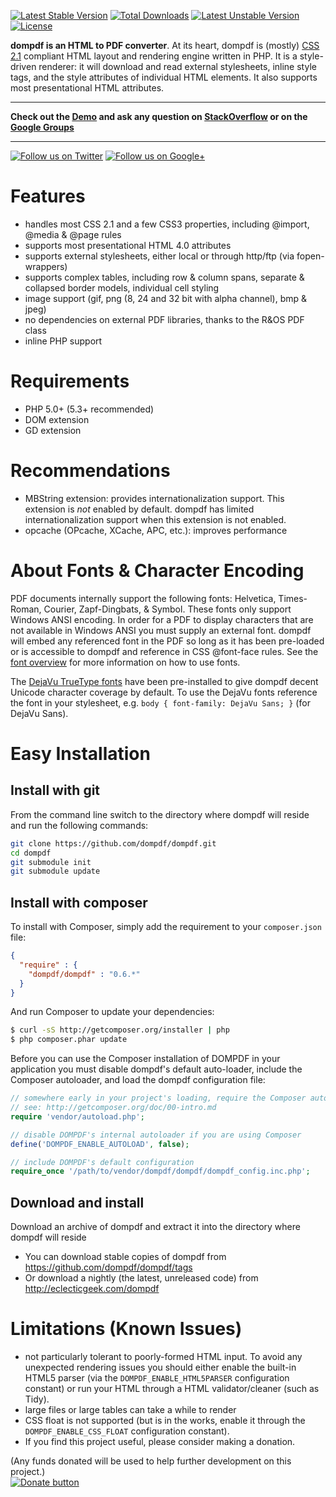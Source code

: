 [![Latest Stable Version](https://poser.pugx.org/dompdf/dompdf/v/stable.png)](https://packagist.org/packages/dompdf/dompdf) [![Total Downloads](https://poser.pugx.org/dompdf/dompdf/downloads.png)](https://packagist.org/packages/dompdf/dompdf) [![Latest Unstable Version](https://poser.pugx.org/dompdf/dompdf/v/unstable.png)](https://packagist.org/packages/dompdf/dompdf) [![License](https://poser.pugx.org/dompdf/dompdf/license.png)](https://packagist.org/packages/dompdf/dompdf)

**dompdf is an HTML to PDF converter**.
At its heart, dompdf is (mostly) [CSS 2.1](http://www.w3.org/TR/CSS2/) compliant
HTML layout and rendering engine written in PHP. It is a style-driven renderer:
it will download and read external stylesheets, inline style tags, and the style
attributes of individual HTML elements. It also supports most presentational
HTML attributes.

----

**Check out the [Demo](http://pxd.me/dompdf/www/examples.php) and ask any
question on [StackOverflow](http://stackoverflow.com/questions/tagged/dompdf) or
on the [Google Groups](http://groups.google.com/group/dompdf)**

----

[![Follow us on Twitter](http://twitter-badges.s3.amazonaws.com/twitter-a.png)](http://www.twitter.com/dompdf)
[![Follow us on Google+](https://ssl.gstatic.com/images/icons/gplus-32.png)](https://plus.google.com/108710008521858993320?prsrc=3)

Features
========
 * handles most CSS 2.1 and a few CSS3 properties, including @import, @media &
   @page rules
 * supports most presentational HTML 4.0 attributes
 * supports external stylesheets, either local or through http/ftp (via
   fopen-wrappers)
 * supports complex tables, including row & column spans, separate & collapsed
   border models, individual cell styling
 * image support (gif, png (8, 24 and 32 bit with alpha channel), bmp & jpeg)
 * no dependencies on external PDF libraries, thanks to the R&OS PDF class
 * inline PHP support
 
Requirements
============
 * PHP 5.0+ (5.3+ recommended)
 * DOM extension
 * GD extension

Recommendations
============
 * MBString extension: provides internationalization support. This extension is
   *not* enabled by default. dompdf has limited internationalization support
   when this extension is not enabled.
 * opcache (OPcache, XCache, APC, etc.): improves performance

About Fonts & Character Encoding
============
PDF documents internally support the following fonts: Helvetica, Times-Roman,
Courier, Zapf-Dingbats, & Symbol. These fonts only support Windows ANSI
encoding. In order for a PDF to display characters that are not available in
Windows ANSI you must supply an external font. dompdf will embed any referenced
font in the PDF so long as it has been pre-loaded or is accessible to dompdf and
reference in CSS @font-face rules. See the
[font overview](https://github.com/dompdf/dompdf/wiki/About-Fonts-and-Character-Encoding)
for more information on how to use fonts.

The [DejaVu TrueType fonts](http://dejavu-fonts.org) have been pre-installed to
give dompdf decent Unicode character coverage by default. To use the DejaVu
fonts reference the font in your stylesheet, e.g. `body { font-family: DejaVu
Sans; }` (for DejaVu Sans).

Easy Installation
============
Install with git
---
From the command line switch to the directory where dompdf will reside and run
the following commands:

```sh
git clone https://github.com/dompdf/dompdf.git
cd dompdf
git submodule init
git submodule update
```

Install with composer
---
To install with Composer, simply add the requirement to your `composer.json`
file:

```json
{
  "require" : {
    "dompdf/dompdf" : "0.6.*"
  }
}
```

And run Composer to update your dependencies:

```bash
$ curl -sS http://getcomposer.org/installer | php
$ php composer.phar update
```
    
Before you can use the Composer installation of DOMPDF in your application you
must disable dompdf's default auto-loader, include the Composer autoloader, and
load the dompdf configuration file:

```php
// somewhere early in your project's loading, require the Composer autoloader
// see: http://getcomposer.org/doc/00-intro.md
require 'vendor/autoload.php';

// disable DOMPDF's internal autoloader if you are using Composer
define('DOMPDF_ENABLE_AUTOLOAD', false);

// include DOMPDF's default configuration
require_once '/path/to/vendor/dompdf/dompdf/dompdf_config.inc.php';
```

Download and install
---
Download an archive of dompdf and extract it into the directory where dompdf
will reside
 * You can download stable copies of dompdf from
   https://github.com/dompdf/dompdf/tags
 * Or download a nightly (the latest, unreleased code) from
   http://eclecticgeek.com/dompdf

Limitations (Known Issues)
==========================
 * not particularly tolerant to poorly-formed HTML input. To avoid any
   unexpected rendering issues you should either enable the built-in HTML5
   parser (via the `DOMPDF_ENABLE_HTML5PARSER` configuration constant) or run
   your HTML through a HTML validator/cleaner (such as Tidy).
 * large files or large tables can take a while to render
 * CSS float is not supported (but is in the works, enable it through the
   `DOMPDF_ENABLE_CSS_FLOAT` configuration constant).
 * If you find this project useful, please consider making a donation.

(Any funds donated will be used to help further development on this project.)	
[![Donate button](https://www.paypal.com/en_US/i/btn/btn_donate_SM.gif)](http://goo.gl/DSvWf)
